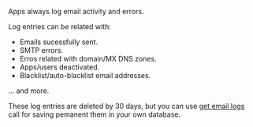 Apps always log email activity and errors. 

Log entries can be related with:

- Emails sucessfully sent.
- SMTP errors.
- Erros related with domain/MX DNS zones.
- Apps/users deactivated.
- Blacklist/auto-blacklist email addresses.

... and more.

These log entries are deleted by 30 days, but you can use [get email logs](api-logs.md) call for saving pemanent them in your own database.








